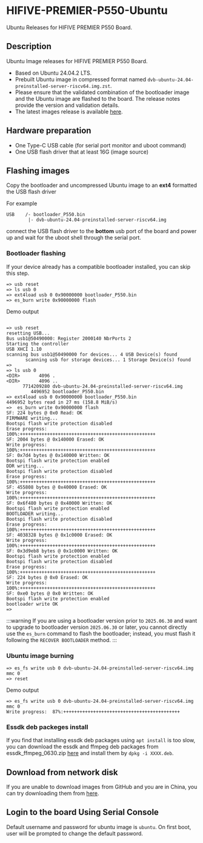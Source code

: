 # HIFIVE-PREMIER-P550-Ubuntu
Ubuntu Releases for HIFIVE PREMIER P550 Board.

## Description

Ubuntu Image releases for HIFIVE PREMIER P550 Board.
- Based on Ubuntu 24.04.2 LTS.
- Prebuilt Ubuntu image in compressed format named `dvb-ubuntu-24.04-preinstalled-server-riscv64.img.zst`.
- Please ensure that the validated combination of the bootloader image and the Ubuntu image are flashed to the board. The release notes provide the version and validation details.
- The latest images release is available [here](https://github.com/eswincomputing/hifive-premier-p550-ubuntu/releases/tag/2025.06.30).

## Hardware preparation
- One Type-C USB cable (for serial port monitor and uboot command)
- One USB flash driver that at least 16G (image source)

## Flashing images
Copy the bootloader and uncompressed Ubuntu image to an **ext4** formatted the USB flash driver

For example
```
USB    /- bootloader_P550.bin
        |- dvb-ubuntu-24.04-preinstalled-server-riscv64.img
```
connect the USB flash driver to the **bottom** usb port of the  board and power up and wait for the uboot shell through the serial port.

### Bootloader flashing

If your device already has a compatible bootloader installed, you can skip this step.
```
=> usb reset
=> ls usb 0
=> ext4load usb 0 0x90000000 bootloader_P550.bin
=> es_burn write 0x90000000 flash
```

Demo output
```

=> usb reset
resetting USB...
Bus usb1@50490000: Register 2000140 NbrPorts 2
Starting the controller
USB XHCI 1.10
scanning bus usb1@50490000 for devices... 4 USB Device(s) found
       scanning usb for storage devices... 1 Storage Device(s) found
=>
=> ls usb 0
<DIR>       4096 .
<DIR>       4096 ..
      7714209280 dvb-ubuntu-24.04-preinstalled-server-riscv64.img
         4496952 bootloader_P550.bin
=> ext4load usb 0 0x90000000 bootloader_P550.bin
4496952 bytes read in 27 ms (158.8 MiB/s)
=>  es_burn write 0x90000000 flash
SF: 224 bytes @ 0x0 Read: OK
FIRMWARE writing...
Bootspi flash write protection disabled
Erase progress: 100%:++++++++++++++++++++++++++++++++++++++++++++++++++
SF: 2004 bytes @ 0x140000 Erased: OK
Write progress: 100%:++++++++++++++++++++++++++++++++++++++++++++++++++
SF: 0x7d4 bytes @ 0x140000 Written: OK
Bootspi flash write protection enabled
DDR writing...
Bootspi flash write protection disabled
Erase progress: 100%:++++++++++++++++++++++++++++++++++++++++++++++++++
SF: 455808 bytes @ 0x40000 Erased: OK
Write progress: 100%:++++++++++++++++++++++++++++++++++++++++++++++++++
SF: 0x6f480 bytes @ 0x40000 Written: OK
Bootspi flash write protection enabled
BOOTLOADER writing...
Bootspi flash write protection disabled
Erase progress: 100%:++++++++++++++++++++++++++++++++++++++++++++++++++
SF: 4038328 bytes @ 0x1c0000 Erased: OK
Write progress: 100%:++++++++++++++++++++++++++++++++++++++++++++++++++
SF: 0x3d9eb8 bytes @ 0x1c0000 Written: OK
Bootspi flash write protection enabled
Bootspi flash write protection disabled
Erase progress: 100%:++++++++++++++++++++++++++++++++++++++++++++++++++
SF: 224 bytes @ 0x0 Erased: OK
Write progress: 100%:++++++++++++++++++++++++++++++++++++++++++++++++++
SF: 0xe0 bytes @ 0x0 Written: OK
Bootspi flash write protection enabled
bootloader write OK
=>
```

:::warning
If you are using a bootloader version prior to `2025.06.30` and want to  upgrade to bootloader version `2025.06.30` or later, you cannot directly use the `es_burn` command to flash the bootloader; instead, you must flash it following the `RECOVER BOOTLOADER` method.
:::

### Ubuntu image burning
```
=> es_fs write usb 0 dvb-ubuntu-24.04-preinstalled-server-riscv64.img mmc 0
=> reset
```
Demo output
```
=> es_fs write usb 0 dvb-ubuntu-24.04-preinstalled-server-riscv64.img mmc 0
Write progress:  87%:+++++++++++++++++++++++++++++++++++++++++++
```

### Essdk deb packeges install

If you find that installing essdk deb packages using `apt install` is too slow, you can download the essdk and ffmpeg deb packages from essdk_ffmpeg_0630.zip [here](https://github.com/eswincomputing/hifive-premier-p550-ubuntu/releases/tag/2025.06.30) and install them by `dpkg -i XXXX.deb`.

## Download from network disk

If you are unable to download images from GitHub and you are in China, you can try downloading them from [here](https://pan.baidu.com/s/1Ebrnrn-9Qrdd1hgf8scP1g?pwd=dvgs).

## Login to the board Using Serial Console

Default username and password for ubuntu image is `ubuntu`.
On first boot, user will be prompted to change the default password.